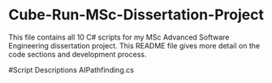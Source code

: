 # Cube-Run-MSc-Dissertation-Project
This file contains all 10 C# scripts for my MSc Advanced Software Engineering dissertation project. This README file gives more detail on the code sections and development process. 

#Script Descriptions
AIPathfinding.cs

